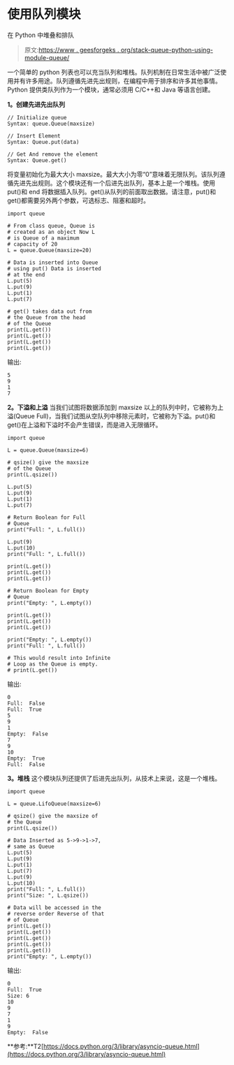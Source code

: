# 使用队列模块

在 Python 中堆叠和排队

> 原文:[https://www . geesforgeks . org/stack-queue-python-using-module-queue/](https://www.geeksforgeeks.org/stack-queue-python-using-module-queue/)

一个简单的 python 列表也可以充当队列和堆栈。队列机制在日常生活中被广泛使用并有许多用途。队列遵循先进先出规则，在编程中用于排序和许多其他事情。Python 提供类队列作为一个模块，通常必须用 C/C++和 Java 等语言创建。

**1。创建先进先出队列**

```
// Initialize queue
Syntax: queue.Queue(maxsize)

// Insert Element
Syntax: Queue.put(data)

// Get And remove the element
Syntax: Queue.get()

```

将变量初始化为最大大小 maxsize。最大大小为零“0”意味着无限队列。该队列遵循先进先出规则。这个模块还有一个后进先出队列，基本上是一个堆栈。使用 put()和 end 将数据插入队列。get()从队列的前面取出数据。请注意，put()和 get()都需要另外两个参数，可选标志、阻塞和超时。

```
import queue

# From class queue, Queue is
# created as an object Now L
# is Queue of a maximum 
# capacity of 20
L = queue.Queue(maxsize=20)

# Data is inserted into Queue
# using put() Data is inserted
# at the end
L.put(5)
L.put(9)
L.put(1)
L.put(7)

# get() takes data out from
# the Queue from the head 
# of the Queue
print(L.get())
print(L.get())
print(L.get())
print(L.get())
```

输出:

```
5
9
1
7

```

**2。下溢和上溢**
当我们试图将数据添加到 maxsize 以上的队列中时，它被称为上溢(Queue Full)，当我们试图从空队列中移除元素时，它被称为下溢。put()和 get()在上溢和下溢时不会产生错误，而是进入无限循环。

```
import queue

L = queue.Queue(maxsize=6)

# qsize() give the maxsize
# of the Queue
print(L.qsize())

L.put(5)
L.put(9)
L.put(1)
L.put(7)

# Return Boolean for Full
# Queue
print("Full: ", L.full())

L.put(9)
L.put(10)
print("Full: ", L.full())

print(L.get())
print(L.get())
print(L.get())

# Return Boolean for Empty
# Queue
print("Empty: ", L.empty())

print(L.get())
print(L.get())
print(L.get())

print("Empty: ", L.empty())
print("Full: ", L.full())

# This would result into Infinite
# Loop as the Queue is empty.
# print(L.get())
```

输出:

```
0
Full:  False
Full:  True
5
9
1
Empty:  False
7
9
10
Empty:  True
Full:  False

```

**3。堆栈**
这个模块队列还提供了后进先出队列，从技术上来说，这是一个堆栈。

```
import queue

L = queue.LifoQueue(maxsize=6)

# qsize() give the maxsize of
# the Queue
print(L.qsize())

# Data Inserted as 5->9->1->7, 
# same as Queue
L.put(5)
L.put(9)
L.put(1)
L.put(7)
L.put(9)
L.put(10)
print("Full: ", L.full())
print("Size: ", L.qsize())

# Data will be accessed in the
# reverse order Reverse of that
# of Queue
print(L.get())
print(L.get())
print(L.get())
print(L.get())
print(L.get())
print("Empty: ", L.empty())
```

输出:

```
0
Full:  True
Size: 6
10
9
7
1
9
Empty:  False

```

**参考:**T2[https://docs.python.org/3/library/asyncio-queue.html](https://docs.python.org/3/library/asyncio-queue.html)